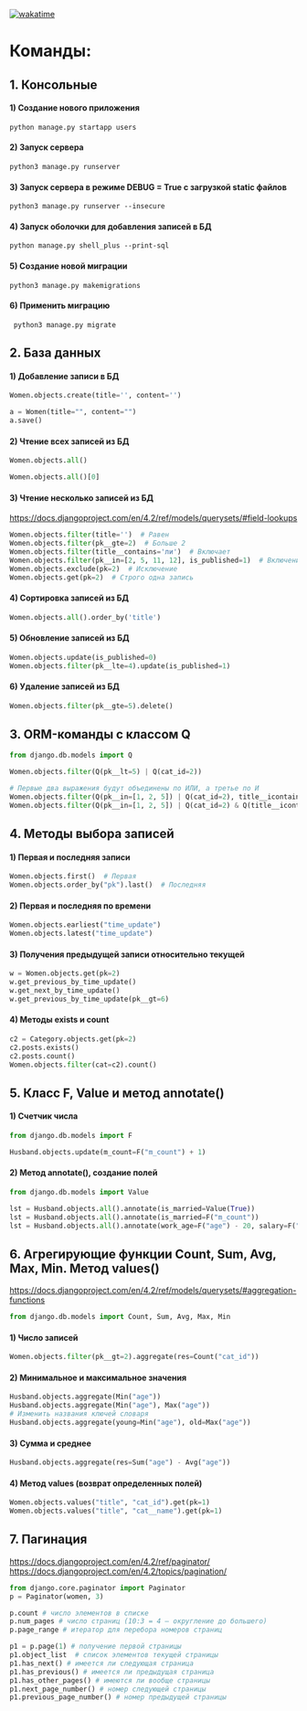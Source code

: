 <a href="https://wakatime.com/badge/user/018c3f04-b140-41f9-a489-5b0143d153f5/project/018cd368-b900-42f1-b5b5-ecc343495400"><img src="https://wakatime.com/badge/user/018c3f04-b140-41f9-a489-5b0143d153f5/project/018cd368-b900-42f1-b5b5-ecc343495400.svg" alt="wakatime"></a>

# Команды:

## 1. Консольные

#### 1) Создание нового приложения

```Shell
python manage.py startapp users
```

#### 2) Запуск сервера

```Shell
python3 manage.py runserver
```

#### 3) Запуск сервера в режиме DEBUG = True с загрузкой static файлов

```Shell
python3 manage.py runserver --insecure
```

#### 4) Запуск оболочки для добавления записей в БД

```Shell
python manage.py shell_plus --print-sql
```

#### 5) Создание новой миграции

```Shell
python3 manage.py makemigrations
```

#### 6) Применить миграцию

```Shell
 python3 manage.py migrate
```

## 2. База данных

#### 1) Добавление записи в БД

```python
Women.objects.create(title='', content='')
```

```python
a = Women(title="", content="")
a.save()
```

#### 2) Чтение всех записей из БД

```python
Women.objects.all()
```

```python
Women.objects.all()[0]
```

#### 3) Чтение несколько записей из БД

https://docs.djangoproject.com/en/4.2/ref/models/querysets/#field-lookups

```python
Women.objects.filter(title='')  # Равен
Women.objects.filter(pk__gte=2)  # Больше 2
Women.objects.filter(title__contains='ли')  # Включает
Women.objects.filter(pk__in=[2, 5, 11, 12], is_published=1)  # Включение в
Women.objects.exclude(pk=2)  # Исключение
Women.objects.get(pk=2)  # Строго одна запись
```

#### 4) Сортировка записей из БД

```python
Women.objects.all().order_by('title')
```

#### 5) Обновление записей из БД

```python
Women.objects.update(is_published=0)
Women.objects.filter(pk__lte=4).update(is_published=1)
```

#### 6) Удаление записей из БД

```python
Women.objects.filter(pk__gte=5).delete()
```

## 3. ORM-команды с классом Q

```python
from django.db.models import Q
```

```python
Women.objects.filter(Q(pk__lt=5) | Q(cat_id=2))
```

```python
# Первые два выражения будут объединены по ИЛИ, а третье по И
Women.objects.filter(Q(pk__in=[1, 2, 5]) | Q(cat_id=2), title__icontains="ра")
Women.objects.filter(Q(pk__in=[1, 2, 5]) | Q(cat_id=2) & Q(title__icontains="ра"))
```

## 4. Методы выбора записей

#### 1) Первая и последняя записи

```python
Women.objects.first()  # Первая
Women.objects.order_by("pk").last()  # Последняя
```

#### 2) Первая и последняя по времени

```python
Women.objects.earliest("time_update")
Women.objects.latest("time_update")
```

#### 3) Получения предыдущей записи относительно текущей

```python
w = Women.objects.get(pk=2)
w.get_previous_by_time_update()
w.get_next_by_time_update()
w.get_previous_by_time_update(pk__gt=6)
```

#### 4) Методы exists и count

```python
c2 = Category.objects.get(pk=2)
c2.posts.exists()
c2.posts.count()
Women.objects.filter(cat=c2).count()
```

## 5. Класс F, Value и метод annotate()

#### 1) Счетчик числа

```python
from django.db.models import F

Husband.objects.update(m_count=F("m_count") + 1)
```

#### 2) Метод annotate(), создание полей

```python
from django.db.models import Value

lst = Husband.objects.all().annotate(is_married=Value(True))
lst = Husband.objects.all().annotate(is_married=F("m_count"))
lst = Husband.objects.all().annotate(work_age=F("age") - 20, salary=F("age") * 1.10)
```

## 6. Агрегирующие функции Count, Sum, Avg, Max, Min. Метод values()

https://docs.djangoproject.com/en/4.2/ref/models/querysets/#aggregation-functions

```python
from django.db.models import Count, Sum, Avg, Max, Min
```

#### 1) Число записей

```python
Women.objects.filter(pk__gt=2).aggregate(res=Count("cat_id"))
```

#### 2) Минимальное и максимальное значения

```python
Husband.objects.aggregate(Min("age"))
Husband.objects.aggregate(Min("age"), Max("age"))
# Изменить названия ключей словаря
Husband.objects.aggregate(young=Min("age"), old=Max("age"))
```

#### 3) Сумма и среднее

```python
Husband.objects.aggregate(res=Sum("age") - Avg("age"))
```

#### 4) Метод values (возврат определенных полей)

```python
Women.objects.values("title", "cat_id").get(pk=1)
Women.objects.values("title", "cat__name").get(pk=1)
```

## 7. Пагинация

https://docs.djangoproject.com/en/4.2/ref/paginator/
https://docs.djangoproject.com/en/4.2/topics/pagination/

```python
from django.core.paginator import Paginator
p = Paginator(women, 3)

p.count # число элементов в списке
p.num_pages # число страниц (10:3 = 4 – округление до большего)
p.page_range # итератор для перебора номеров страниц

p1 = p.page(1) # получение первой страницы
p1.object_list  # список элементов текущей страницы
p1.has_next() # имеется ли следующая страница
p1.has_previous() # имеется ли предыдущая страница
p1.has_other_pages() # имеются ли вообще страницы
p1.next_page_number() # номер следующей страницы
p1.previous_page_number() # номер предыдущей страницы
```